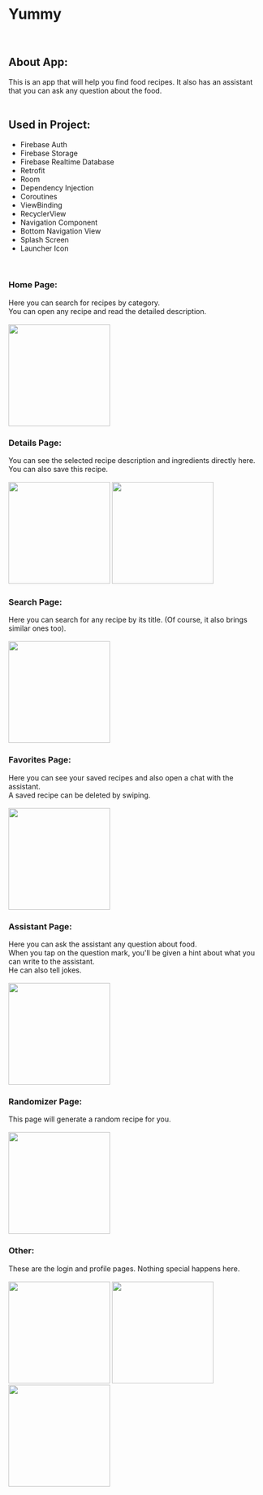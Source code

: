 # Yummy

</br>

## About App:
This is an app that will help you find food recipes. It also has an assistant that you can ask any question about the food. 
</br></br>

## Used in Project:
- Firebase Auth
- Firebase Storage
- Firebase Realtime Database
- Retrofit
- Room
- Dependency Injection
- Coroutines
- ViewBinding
- RecyclerView
- Navigation Component
- Bottom Navigation View
- Splash Screen
- Launcher Icon
</br>

### Home Page:
Here you can search for recipes by category.
</br>You can open any recipe and read the detailed description.
</br></br>
<img src="https://user-images.githubusercontent.com/107555010/187069737-c1a243aa-ef40-4303-b0db-2b64da2f93dc.jpg" width="200">

### Details Page:
You can see the selected recipe description and ingredients directly here.
</br>You can also save this recipe.
</br></br>
<img src="https://user-images.githubusercontent.com/107555010/187070306-065aa9d9-9276-46c0-87a3-b6164f4dc163.jpg" width="200">
<img src="https://user-images.githubusercontent.com/107555010/187070236-bb058016-fe9d-4f28-850b-4fd8d782823c.jpg" width="200">

### Search Page:
Here you can search for any recipe by its title. (Of course, it also brings similar ones too).
</br></br>
<img src="https://user-images.githubusercontent.com/107555010/187071039-9cd49994-7ae4-4f14-ae85-ef89771fb246.jpg" width="200">

### Favorites Page:
Here you can see your saved recipes and also open a chat with the assistant.
</br>
A saved recipe can be deleted by swiping.
</br></br>
<img src="https://user-images.githubusercontent.com/107555010/187070615-489a1494-a375-4070-b13a-ad91b1f113ca.jpg" width="200">

### Assistant Page:
Here you can ask the assistant any question about food.
</br>
When you tap on the question mark, you'll be given a hint about what you can write to the assistant.
</br>
He can also tell jokes.
</br></br>
<img src="https://user-images.githubusercontent.com/107555010/187070879-d10e610a-f62f-477c-b862-8642bf402267.jpg" width="200">

### Randomizer Page:
This page will generate a random recipe for you.
</br></br>
<img src="https://user-images.githubusercontent.com/107555010/187071720-385d4497-88f7-4b4c-b39f-22a971ea51db.jpg" width="200">

### Other:
These are the login and profile pages. Nothing special happens here.
</br></br>
<img src="https://user-images.githubusercontent.com/107555010/187071330-8f71b885-3ba9-48bc-a5eb-aa31eef4864c.jpg" width="200">
<img src="https://user-images.githubusercontent.com/107555010/187071335-14e5c7e9-c6bf-4649-98f4-1322226ad588.jpg" width="200">
<img src="https://user-images.githubusercontent.com/107555010/187071340-2f473d0f-c664-48a2-bdc3-6490cbac52c0.jpg" width="200">
